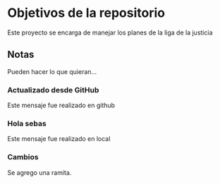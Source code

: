 # Objetivos de la repositorio

Este proyecto se encarga de manejar los planes de la liga de la justicia


## Notas
Pueden hacer lo que quieran...

### Actualizado desde GitHub

Este mensaje fue realizado en github


### Hola sebas

Este mensaje fue realizado en local


### Cambios

Se agrego una ramita.